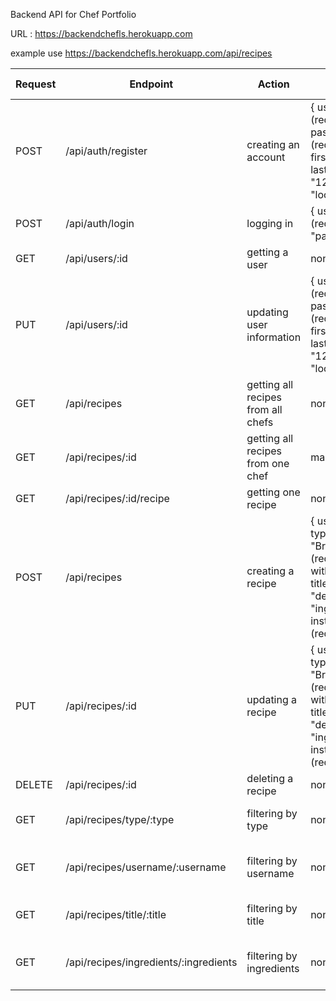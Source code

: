 Backend API for Chef Portfolio

URL : https://backendchefls.herokuapp.com

example use https://backendchefls.herokuapp.com/api/recipes



|Request|Endpoint|Action|Expected Input|Output|Token Required?|
|----------|----------|----------|----------|----------|----------|
|POST|/api/auth/register|creating an account|{ username: "username"(required and unique), password: "password"(required), email: "email", first_name: "a name", last_name: "a name", phone: "123-443-4231", location: "location"}| new user and id | no |
|POST|/api/auth/login| logging in | { username: "username"(required), password: "password"(required) | Token and welcome message | no |
| GET | /api/users/:id | getting a user | none | object for one user | yes |
| PUT | /api/users/:id | updating user information | { username: "username"(required and unique), password: "password"(required), email: "email", first_name: "a name", last_name: "a name", phone: "123-443-4231", location: "location"} | object with updated information | yes |
| GET | /api/recipes | getting all recipes from all chefs | none | array of all recipes | no |
| GET | /api/recipes/:id | getting all recipes from one chef | make sure that ID is the user_id | array of all recipes for one chef | yes |
| GET | /api/recipes/:id/recipe | getting one recipe | none | returns one recipe| yes |
| POST | /api/recipes | creating a recipe | { user_id: "user_id" (required), type : "Breakfast/Lunch/Dinner/Snack" (required), img_url: "an img url with .jpg at the end of it", title: "a title" (required), description: "description, ingredients: "ingredients" (required), instructions: "instructions" (required) } | id of new recipe | yes |
| PUT | /api/recipes/:id | updating a recipe | { user_id: "user_id" (required), type : "Breakfast/Lunch/Dinner/Snack" (required), img_url: "an img url with .jpg at the end of it", title: "a title" (required), description: "description, ingredients: "ingredients" (required), instructions: "instructions" (required) } | returns an object with updated information | yes |
| DELETE | /api/recipes/:id | deleting a recipe | none | deleted | yes |
| GET | /api/recipes/type/:type | filtering by type | none | array of all recipes of that type | no |
| GET | /api/recipes/username/:username | filtering by username | none | array of all recipes of that username | no |
| GET | /api/recipes/title/:title | filtering by title | none | array of all recipes of that title | no |
| GET | /api/recipes/ingredients/:ingredients | filtering by ingredients | none | array of all recipes of that ingredient | no |

